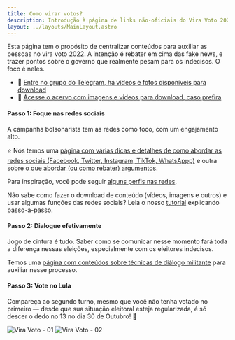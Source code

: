 ```yaml
---
title: Como virar votos?
description: Introdução à página de links não-oficiais do Vira Voto 2022.
layout: ../layouts/MainLayout.astro
---
```


Esta página tem o propósito de centralizar conteúdos para auxiliar as pessoas no vira voto 2022. A intenção é rebater em cima das fake news, e trazer pontos sobre o governo que realmente pesam para os indecisos. O foco é neles.

- 💬 [Entre no grupo do Telegram, há vídeos e fotos disponíveis para download](https://t.me/+fRKb1oBX6tMxNmMx)
- 🔗 [Acesse o acervo com imagens e vídeos para download, caso prefira](https://drive.google.com/drive/folders/10Y_vh5YJp06XPShryTgvNF7MGcmcPa5G)

#### Passo 1: Foque nas redes sociais
A campanha bolsonarista tem as redes como foco, com um engajamento alto.  

⭐️ Nós temos uma [página com várias dicas e detalhes de como abordar as redes sociais (Facebook, Twitter, Instagram, TikTok, WhatsAppp)](/tecnicas-de-comunicacao) e outra sobre [o que abordar (ou como rebater) argumentos](/quais-topicos-abordar). 

Para inspiração, você pode seguir [alguns perfis nas redes](/nas-redes). 

Não sabe como fazer o download de conteúdo (vídeos, imagens e outros) e usar algumas funções das redes sociais? Leia o nosso [tutorial](/tutorial) explicando passo-a-passo.

#### Passo 2: Dialogue efetivamente
Jogo de cintura é tudo. Saber como se comunicar nesse momento fará toda a diferença nessas eleições, especialmente com os eleitores indecisos.

Temos uma [página com conteúdos sobre técnicas de diálogo militante](/tecnicas-de-comunicacao) para auxiliar nesse processo.

#### Passo 3: Vote no Lula
Compareça ao segundo turno, mesmo que você não tenha votado no primeiro — desde que sua situação eleitoral esteja regularizada, é só descer o dedo no 13 no dia 30 de Outubro! 🎉 

![Vira Voto - 01](/assets/viravoto-instagram-post.jpg)
![Vira Voto - 02](/assets/viravoto-ig-story.png)